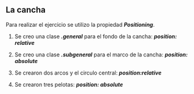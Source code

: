 ## La cancha

Para realizar el ejercicio se utilizo la propiedad ***Positioning***.

1. Se creo una clase ***.general*** para el fondo de la cancha: ***position: relative***

2. Se creo una clase ***.subgeneral*** para el marco de la cancha: ***position: absolute***

3. Se crearon dos arcos y el circulo central: ***position:relative***

4. Se crearon tres pelotas: ***position: absolute***
